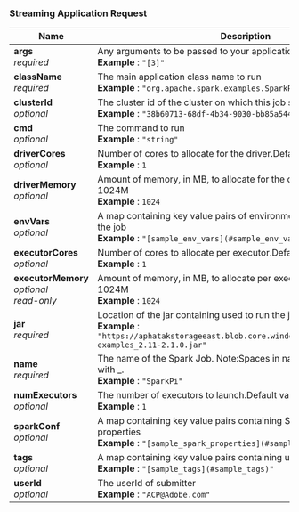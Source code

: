 
<a name="streaming-application-request"></a>
### Streaming Application Request

|Name|Description|Schema|
|---|---|---|
|**args**  <br>*required*|Any arguments to be passed to your application  <br>**Example** : `"[3]"`|< string > array|
|**className**  <br>*required*|The main application class name to run  <br>**Example** : `"org.apache.spark.examples.SparkPi"`|string|
|**clusterId**  <br>*optional*|The cluster id of the cluster on which this job should be run  <br>**Example** : `"38b60713-68df-4b34-9030-bb85a5447bcd"`|string|
|**cmd**  <br>*optional*|The command to run  <br>**Example** : `"string"`|string|
|**driverCores**  <br>*optional*|Number of cores to allocate for the driver.Default value: 1  <br>**Example** : `1`|integer (int32)|
|**driverMemory**  <br>*optional*|Amount of memory, in MB, to allocate for the driver.Default value: 1024M  <br>**Example** : `1024`|integer (int32)|
|**envVars**  <br>*optional*|A map containing key value pairs of environment variables needed for the job  <br>**Example** : `"[sample_env_vars](#sample_env_vars)"`|[sample_env_vars](sample_env_vars.md#sample_env_vars)|
|**executorCores**  <br>*optional*|Number of cores to allocate per executor.Default value: 1  <br>**Example** : `1`|integer (int32)|
|**executorMemory**  <br>*optional*  <br>*read-only*|Amount of memory, in MB, to allocate per executor.Default value: 1024M  <br>**Example** : `1024`|integer (int32)|
|**jar**  <br>*required*|Location of the jar containing used to run the job  <br>**Example** : `"https://aphatakstorageeast.blob.core.windows.net/campaign/spark-examples_2.11-2.1.0.jar"`|string|
|**name**  <br>*required*|The name of the Spark Job. Note:Spaces in name will be replaced with _.  <br>**Example** : `"SparkPi"`|string|
|**numExecutors**  <br>*optional*|The number of executors to launch.Default value: 1  <br>**Example** : `1`|integer (int32)|
|**sparkConf**  <br>*optional*|A map containing key value pairs containing Spark configuration properties  <br>**Example** : `"[sample_spark_properties](#sample_spark_properties)"`|[sample_spark_properties](sample_spark_properties.md#sample_spark_properties)|
|**tags**  <br>*optional*|A map containing key value pairs containing user specified tags  <br>**Example** : `"[sample_tags](#sample_tags)"`|[sample_tags](sample_tags.md#sample_tags)|
|**userId**  <br>*optional*|The userId of submitter  <br>**Example** : `"ACP@Adobe.com"`|string|



